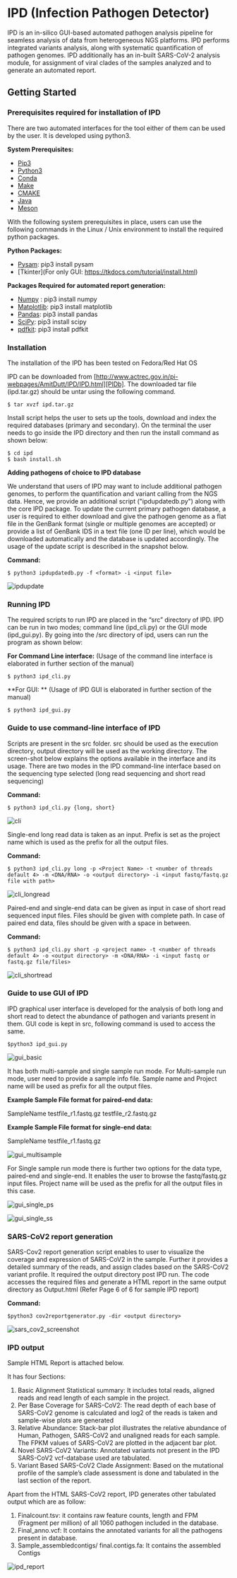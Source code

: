 # IPD (Infection Pathogen Detector)

IPD is an in-silico GUI-based automated pathogen analysis pipeline for seamless analysis of data from heterogeneous NGS platforms. IPD performs integrated variants analysis, along with systematic quantification of pathogen genomes. IPD additionally has an in-built SARS-CoV-2 analysis module, for assignment of viral clades of the samples analyzed and to generate an automated report.

## Getting Started

### Prerequisites required for installation of IPD

There are two automated interfaces for the tool either of them can be used by the user. It is developed using python3.

**System Prerequisites:**

  - [Pip3](https://pip.pypa.io/en/stable/installing/)
  - [Python3](https://realpython.com/installing-python/)
  - [Conda](https://docs.conda.io/projects/conda/en/latest/user-guide/install/)
  - [Make](https://www.gnu.org/software/make/)
  - [CMAKE](https://cmake.org/install/)
  - [Java](https://java.com/en/download/)
  - [Meson](https://mesonbuild.com/) 

With the following system prerequisites in place, users can use the following commands in the Linux / Unix environment to install the required python packages.

**Python Packages:**

  - [Pysam](https://pypi.org/project/pysam/): pip3 install pysam
  - [Tkinter](For only GUI: https://tkdocs.com/tutorial/install.html)

**Packages Required for automated report generation:**

  - [Numpy](https://pypi.org/project/numpy/) : pip3 install numpy
  - [Matplotlib](https://pypi.org/project/matplotlib/): pip3 install matplotlib
  - [Pandas](https://pypi.org/project/pandas/): pip3 install pandas
  - [SciPy](https://pypi.org/project/scipy/): pip3 install scipy
  - [pdfkit](https://pypi.org/project/pdfkit/): pip3 install pdfkit

### Installation

The installation of the IPD has been tested on Fedora/Red Hat OS

IPD can be downloaded from [http://www.actrec.gov.in/pi-webpages/AmitDutt/IPD/IPD.html][PlDb]. The downloaded tar file (ipd.tar.gz) should be untar using the following command.

```
$ tar xvzf ipd.tar.gz
```

Install script helps the user to sets up the tools, download and index the required databases (primary and secondary). On the terminal the user needs to go inside the IPD directory and then run the install command as shown below:

```
$ cd ipd
$ bash install.sh
```

**Adding pathogens of choice to IPD database**

We understand that users of IPD may want to include additional pathogen genomes, to perform the quantification and variant calling from the NGS data. Hence, we provide an additional script ("ipdupdatedb.py") along with the core IPD package. To update the current primary pathogen database, a user is required to either download and give the pathogen genome as a flat file in the GenBank format (single or multiple genomes are accepted) or provide a list of GenBank IDS in a text file (one ID per line), which would be downloaded automatically and the database is updated accordingly. The usage of the update script is described in the snapshot below.

**Command:**

```
$ python3 ipdupdatedb.py -f <format> -i <input file>
```

![ipdupdate](ipdupdate_screenshot.png)

### Running IPD

The required scripts to run IPD are placed in the “src” directory of IPD. IPD can be run in two modes; command line (ipd_cli.py) or the GUI mode (ipd_gui.py). By going into the /src directory of ipd, users can run the program as shown below:

**For Command Line interface:** (Usage of the command line interface is elaborated in further section of the manual)

```
$ python3 ipd_cli.py
```

**For GUI: ** (Usage of IPD GUI is elaborated in further section of the manual)

```
$ python3 ipd_gui.py
```

### Guide to use command-line interface of IPD

Scripts are present in the src folder. src should be used as the execution directory, output directory will be used as the working directory. The screen-shot below explains the options available in the interface and its usage. There are two modes in the IPD command-line interface based on the sequencing type selected (long read sequencing and short read sequencing)

**Command:**

```
$ python3 ipd_cli.py {long, short}
```

![cli](cli_screenshot.png)

Single-end long read data is taken as an input. Prefix is set as the project name which is used as the prefix for all the output files.

**Command:**

```
$ python3 ipd_cli.py long -p <Project Name> -t <number of threads default 4> -m <DNA/RNA> -o <output directory> -i <input fastq/fastq.gz file with path>
```

![cli_longread](cli_longread.png)

Paired-end and single-end data can be given as input in case of short read sequenced input files. Files should be given with complete path. In case of paired end data, files should be given with a space in between.

**Command:**

```
$ python3 ipd_cli.py short -p <project name> -t <number of threads default 4> -o <output directory> -m <DNA/RNA> -i <input fastq or fastq.gz file/files>
```

![cli_shortread](cli_shortread.png)

### Guide to use GUI of IPD

IPD graphical user interface is developed for the analysis of both long and short read to detect the abundance of pathogen and variants present in them. GUI code is kept in src, following command is used to access the same.

```
$python3 ipd_gui.py
```

![gui_basic](gui_basic.png)

It has both multi-sample and single sample run mode. For Multi-sample run mode, user need to provide a sample info file. Sample name and Project name will be used as prefix for all the output files.  

**Example Sample File format for paired-end data:**

SampleName <tab> testfile_r1.fastq.gz <tab> testfile_r2.fastq.gz

**Example Sample File format for single-end data:**

SampleName <tab> testfile_r1.fastq.gz

![gui_multisample](gui_multisample.png)

For Single sample run mode there is further two options for the data type, paired-end and single-end. It enables the user to browse the fastq/fastq.gz input files. Project name will be used as the prefix for all the output files in this case.

![gui_single_ps](gui_single_ps.png)

![gui_single_ss](gui_single_ss.png)



### SARS-CoV2 report generation

SARS-Cov2 report generation script enables to user to visualize the coverage and expression of SARS-CoV2 in the sample. Further it provides a detailed summary of the reads, and assign clades based on the SARS-CoV2 variant profile. It required the output directory post IPD run. The code accesses the required files and generate a HTML report in the same output directory as Output.html (Refer Page 6 of 6 for sample IPD report)

**Command:**

```
$python3 cov2reportgenerator.py -dir <output directory>
```

![sars_cov2_screenshot](sars_cov2.png)

### IPD output

Sample HTML Report is attached below.

It has four Sections:

1.	Basic Alignment Statistical summary: It includes total reads, aligned reads and read length of each sample in the project.
2.	Per Base Coverage for SARS-CoV2: The read depth of each base of SARS-CoV2 genome is calculated and log2 of the reads is taken and sample-wise plots are generated
3.	Relative Abundance: Stack-bar plot illustrates the relative abundance of Human, Pathogen, SARS-CoV2 and unaligned reads for each sample. The FPKM values of SARS-CoV2 are plotted in the adjacent bar plot.
4.	Novel SARS-CoV2 Variants: Annotated variants not present in the IPD SARS-CoV2 vcf-database used are tabulated.
5.	Variant Based SARS-CoV2 Clade Assignment: Based on the mutational profile of the sample’s clade assessment is done and tabulated in the last section of the report.

Apart from the HTML SARS-CoV2 report, IPD generates other tabulated output which are as follow:

1.	Finalcount.tsv: it contains raw feature counts, length and FPM (Fragment per million) of all 1060 pathogen included in the database.
2.	Final_anno.vcf: It contains the annotated variants for all the pathogens present in database.
3.	Sample_assembledcontigs/ final.contigs.fa: It contains the assembled Contigs

![ipd_report](ipd_report.png)
